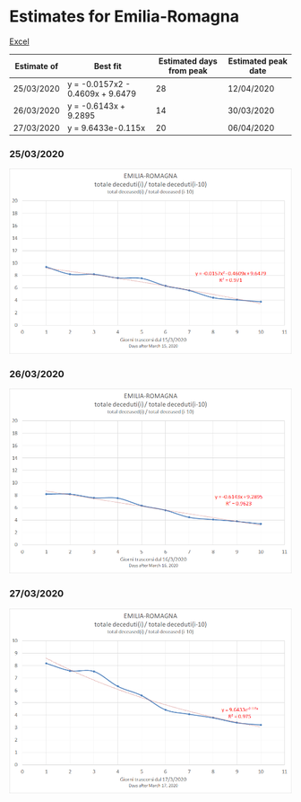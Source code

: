 # Estimates for Emilia-Romagna


[Excel](COVID-19_emilia_romagna.xlsx)

|Estimate of|Best fit|Estimated days from peak|Estimated peak date|
|-|-|-|-|
|25/03/2020|y = -0.0157x2 - 0.4609x + 9.6479|28|12/04/2020|
|26/03/2020|y = -0.6143x + 9.2895|14|30/03/2020|
|27/03/2020|y = 9.6433e-0.115x|20|06/04/2020|


### 25/03/2020

![Fitting 25/03/2020](emilia_romagna_j10_20200325_x2.png)


### 26/03/2020

![Fitting 26/03/2020](emilia_romagna_j10_20200326_x.png)

### 27/03/2020

![Fitting 27/03/2020](emilia_romagna_j10_20200327_exp.png)

